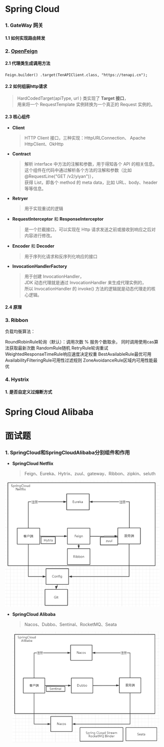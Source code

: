 # Spring Cloud

### 1. GateWay 网关 

#### 1.1 如何实现路由转发

### 2. [OpenFeign](https://blog.csdn.net/qq_45668004/article/details/136357184)

#### 2.1 代理类生成调用方法

`Feign.builder() .target(TenAPIClient.class, "https://tenapi.cn");` 

#### 2.2 如何组装http请求

> HardCodedTarget(apiType, url ) 类实现了 **Target 接口**，  
> 用来将一个 RequestTemplate 实例转换为一个真正的 Request 实例的。

#### 2.3 核心组件

- **Client**

  > HTTP Client 接口，三种实现：HttpURLConnection、 Apache HttpClient、OkHttp

- **Contract**

  > 解析 interface 中方法的注解和参数，用于得知各个 API 的相关信息。  
  > 这个组件在代码中通过解析各个方法的注解和参数（比如 @RequestLine("GET /v2/yiyan")），  
  > 获得 List<MethodMetadata>，即各个 method 的 meta data，比如 URL、body、header 等等信息。

- **Retryer**

  > 用于实现重试的逻辑

- **RequestInterceptor** 和 **ResponseInterceptor**

  > 是一个拦截接口，可以实现在 Http 请求发送之前或接收到响应之后对内容进行修改。

- **Encoder** 和 **Decoder**

  > 用于序列化请求和反序列化响应的接口

- **InvocationHandlerFactory**

  > 用于创建 InvocationHandler，  
  > JDK 动态代理就是通过 InvocationHandler 来生成代理实例的，  
  > 所以 InvocationHandler 的 invoke() 方法的逻辑就是动态代理走的核心逻辑。

#### 2.4 原理



### 3. Ribbon

负载均衡算法：

RoundRobinRule轮询（默认）：调用次数 % 服务个数取余， 同时调用使用cas算法获取最新次数
RandomRule随机
RetryRule轮询重试
WeightedResponseTimeRule响应速度决定权重
BestAvailableRule最优可用
AvailabilityFilteringRule可用性过滤规则
ZoneAvoidanceRule区域内可用性能最优

### 4. Hystrix

#### 1. 是否自定义过熔断方式





# Spring Cloud Alibaba





# 面试题

### 1. SpringCloud和SpringCloudAlibaba分别组件和作用

- **SpringCloud Netflix**

  > Feign、Eureka、Hytrix、zuul、gateway、Ribbon、zipkin、seluth

<img src="../pictures/microservice/springcloud.png" alt="img"/>

- **SpringCloud Alibaba**

  > Nacos、Dubbo、Sentinal、RocketMQ、Seata
  
  <img src="../pictures/microservice/springcloud alibaba.png" alt="img" />

